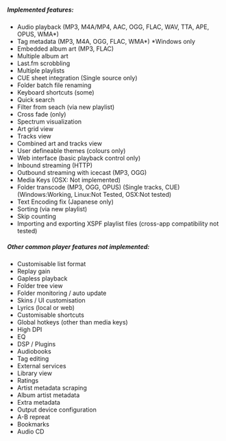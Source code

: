 ##### Implemented features:

- Audio playback (MP3, M4A/MP4, AAC, OGG, FLAC, WAV, TTA, APE, OPUS, WMA*)
- Tag metadata (MP3, M4A, OGG, FLAC, WMA*)  *Windows only
- Embedded album art (MP3, FLAC)
- Multiple album art
- Last.fm scrobbling
- Multiple playlists
- CUE sheet integration (Single source only)
- Folder batch file renaming
- Keyboard shortcuts (some)
- Quick search
- Filter from seach (via new playlist)
- Cross fade (only)
- Spectrum visualization
- Art grid view
- Tracks view
- Combined art and tracks view
- User defineable themes (colours only)
- Web interface (basic playback control only)
- Inbound streaming (HTTP)
- Outbound streaming with icecast (MP3, OGG)
- Media Keys (OSX: Not implemented)
- Folder transcode (MP3, OGG, OPUS) (Single tracks, CUE) (Windows:Working, Linux:Not Tested, OSX:Not tested)
- Text Encoding fix (Japanese only)
- Sorting (via new playlist)
- Skip counting
- Importing and exporting XSPF playlist files (cross-app compatibility not tested)

##### Other common player features not implemented:

 - Customisable list format
 - Replay gain
 - Gapless playback
 - Folder tree view
 - Folder monitoring / auto update
 - Skins / UI customisation
 - Lyrics (local or web)
 - Customisable shortcuts
 - Global hotkeys (other than media keys)
 - High DPI
 - EQ
 - DSP / Plugins
 - Audiobooks
 - Tag editing
 - External services
 - Library view
 - Ratings
 - Artist metadata scraping
 - Album artist metadata
 - Extra metadata
 - Output device configuration
 - A-B repreat
 - Bookmarks
 - Audio CD


